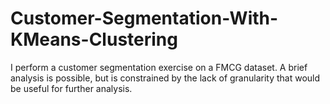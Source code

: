 # Customer-Segmentation-With-KMeans-Clustering
I perform a customer segmentation exercise on a FMCG dataset. A brief analysis is possible, but is constrained by the lack of granularity that would be useful for further analysis.
